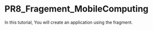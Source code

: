 # PR8_Fragement_MobileComputing
In this tutorial, You will create an application using the fragment.


